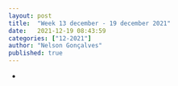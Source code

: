 ```yaml
---
layout: post
title:  "Week 13 december - 19 december 2021"
date:   2021-12-19 08:43:59
categories: ["12-2021"]
author: "Nelson Gonçalves"
published: true
---
```


*

